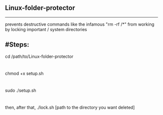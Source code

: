## Linux-folder-protector
--------------
prevents destructive commands like the infamous "rm -rf /*" from working by locking important / system directories


#Steps:
-------------
cd /path/to/Linux-folder-protector
#
chmod +x setup.sh
#
sudo ./setup.sh
#

then, after that, ./lock.sh [path to the directory you want deleted]
